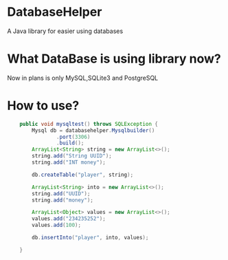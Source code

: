 # DatabaseHelper
A Java library for easier using databases

# What DataBase is using library now?

Now in plans is only MySQL,SQLite3 and PostgreSQL

# How to use?
```java
    public void mysqltest() throws SQLException {
        Mysql db = databasehelper.Mysqlbuilder()
                .port(3306)
                .build();
        ArrayList<String> string = new ArrayList<>();
        string.add("String UUID");
        string.add("INT money");

        db.createTable("player", string);

        ArrayList<String> into = new ArrayList<>();
        string.add("UUID");
        string.add("money");

        ArrayList<Object> values = new ArrayList<>();
        values.add("234235252");
        values.add(100);

        db.insertInto("player", into, values);

    }
        
```
